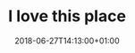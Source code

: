 ---
title: "I love this place"
date: 2018-06-27T14:13:00+01:00
description: "A first, second, post type to see how hugo works"
categories:
  - photography
tags: 
  - architecture
  - modern
  - highlife
image: https://placeimg.com/1000/562/any
ratio: 16by9
---